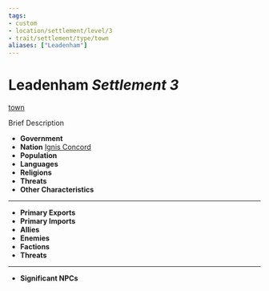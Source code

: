 ```yaml
---
tags:
- custom
- location/settlement/level/3 
- trait/settlement/type/town 
aliases: ["Leadenham"]
---
```

# Leadenham *Settlement 3*
[town](../../../../_rules/traits/town-gmg.md) 

Brief Description

- **Government** 
- **Nation** [Ignis Concord](../Ignis%20Concord.md) 
- **Population** 
- **Languages** 
- **Religions**
- **Threats** 
- **Other Characteristics** 
---
- **Primary Exports** 
- **Primary Imports** 
- **Allies** 
- **Enemies** 
- **Factions** 
- **Threats** 
---
- **Significant NPCs** 